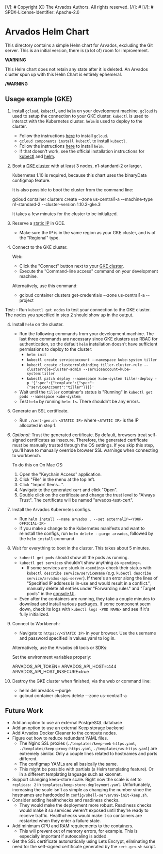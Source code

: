 [//]: # Copyright (C) The Arvados Authors. All rights reserved.
[//]: #
[//]: # SPDX-License-Identifier: Apache-2.0

# Arvados Helm Chart

This directory contains a simple Helm chart for Arvados, excluding the Git
server. This is an initial version, there is (a lot of) room for improvement.

**WARNING**

This Helm chart does not retain any state after it is deleted. An Arvados
cluster spun up with this Helm Chart is entirely ephemeral.

**/WARNING**

## Usage example (GKE)

1. Install `gcloud`, `kubectl`, and `helm` on your development machine.
   `gcloud` is used to setup the connection to your GKE cluster. `kubectl` is
   used to interact with the Kubernetes cluster. `helm` is used to deploy to
   the cluster.
     - Follow the instructions [here](https://cloud.google.com/sdk/downloads) to install `gcloud`.
     - `gcloud components install kubectl` to install `kubectl`.
     - Follow the instructions [here](//docs.helm.sh/using_helm/#installing-helm) to install `helm`.
     - If that doesn't work, see the official installation instructions for
       [kubectl](https://kubernetes.io/docs/tasks/tools/install-kubectl/#install-kubectl)
       and [helm](https://docs.helm.sh/using_helm/#installing-helm).

2. Boot a [GKE cluster](https://console.cloud.google.com/kubernetes/) with at
   least 3 nodes, n1-standard-2 or larger.

   Kubernetes 1.10 is required, because this chart uses the binaryData configmap feature.

   It is also possible to boot the cluster from the command line:

     gcloud container clusters create <CLUSTERNAME> --zone us-central1-a --machine-type n1-standard-2 --cluster-version 1.10.2-gke.3

   It takes a few minutes for the cluster to be initialized.

3. Reserve a [static IP](https://console.cloud.google.com/networking/addresses) in GCE.
    - Make sure the IP is in the same region as your GKE cluster, and is of the
      "Regional" type.

4. Connect to the GKE cluster.

   Web:
    - Click the "Connect" button next to your [GKE cluster](https://console.cloud.google.com/kubernetes/).
    - Execute the "Command-line access" command on your development machine.

   Alternatively, use this command:
    - gcloud container clusters get-credentials <CLUSTERNAME> --zone us-central1-a --project <YOUR-PROJECT>

  Test:
    - Run `kubectl get nodes` to test your connection to the GKE cluster. The
      nodes you specified in step 2 should show up in the output.

4. Install `helm` on the cluster.
    - Run the following commands from your development machine. The last three
      commands are necessary since GKE clusters use RBAC for authentication, so
      the default `helm` installation doesn't have sufficient permissions to
      deploy to the cluster:
        - `helm init`
        - `kubectl create serviceaccount --namespace kube-system tiller`
        - `kubectl create clusterrolebinding tiller-cluster-rule --clusterrole=cluster-admin --serviceaccount=kube-system:tiller`
        - `kubectl patch deploy --namespace kube-system tiller-deploy -p '{"spec":{"template":{"spec":{"serviceAccount":"tiller"}}}}'`
    - Wait until the `tiller` container's status is "Running" in `kubectl get pods --namespace kube-system`
    - Test `helm` by running `helm ls`. There shouldn't be any errors.

5. Generate an SSL certificate.
    - Run `./cert-gen.sh <STATIC IP>` where `<STATIC IP>` is the IP allocated in step 1.

6. *Optional*: Trust the generated certificate. By default, browsers treat
   self-signed certificates as insecure. Therefore, the generated certificate
   must be manually trusted through the OS settings.  If you skip this step,
   you'll have to manually override browser SSL warnings when connecting to
   workbench.

   To do this on On Mac OS:
   1. Open the "Keychain Access" application.
   2. Click "File" in the menu at the top left.
   3. Click "Import Items...".
   4. Navigate to the generated `cert` and click "Open".
   5. Double click on the certificate and change the trust level to "Always
      Trust". The certificate will be named "arvados-test-cert".

7. Install the Arvados Kubernetes configs.
    - Run `helm install --name arvados . --set externalIP=<YOUR-OFFICIAL-IP>`
    - If you make a change to the Kubernetes manifests and want to reinstall
      the configs, run `helm delete --purge arvados`, followed by the `helm
      install` command.

8. Wait for everything to boot in the cluster. This takes about 5 minutes.
    - `kubectl get pods` should show all the pods as running.
    - `kubectl get services` shouldn't show anything as `<pending>`.
        - If some services are stuck in `<pending>` check their status with
          `kubectl describe service/serviceName` (e.g. `kubectl describe
          service/arvados-api-server`). If there's an error along the lines of
          "Specified IP address is in-use and would result in a conflict.",
          manually delete all entries under "Forwarding rules" and "Target
          pools" in the [console UI](https://console.cloud.google.com/net-services/loadbalancing/advanced/targetPools/list).
    - Even after the containers are running, they take a couple minutes to
      download and install various packages. If some component seem down,
      check its logs with `kubectl logs <POD NAME>` and see if it's fully
      initialized.

10. Connect to Workbench:
    - Navigate to `https://<STATIC IP>` in your browser. Use the username and
      password specified in values.yaml to log in.

    Alternatively, use the Arvados cli tools or SDKs:

    Set the environment variables properly:

    ARVADOS_API_TOKEN=<superUserSecret from values.yaml>
    ARVADOS_API_HOST=<STATIC IP>:444
    ARVADOS_API_HOST_INSECURE=true

11. Destroy the GKE cluster when finished, via the web or command line:
    - helm del arvados --purge
    - gcloud container clusters delete <CLUSTERNAME> --zone us-central1-a

## Future Work

- Add an option to use an external PostgreSQL database
- Add an option to use an external Keep storage backend
- Add Arvados Docker Cleaner to the compute nodes.
- Figure out how to reduce redundant YAML files.
    - The Nginx SSL proxies (`./templates/keep-web-https.yaml`,
      `./templates/keep-proxy-https.yaml`, `./templates/ws-https.yaml`) are
      extremely similar. Only a couple lines related to hostnames and
      ports different.
    - The configmap YAMLs are all basically the same.
    - This might be possible with partials (a Helm templating feature). Or in a
      different templating language such as ksonnet.
- Support changing keep-store scale. Right now the scale is set to `replicas:
  2` in `templates/keep-store-deployment.yaml`. Unfortunately, increasing the scale
  isn't as simple as changing the number since the hostnames are hardcoded in
  `config/shell-server/99-init-keep.sh`.
- Consider adding healthchecks and readiness checks.
    - They would make the deployment more robust. Readiness checks would make
      it so services weren't exposed until they're ready to receive traffic.
      Healthchecks would make it so containers are restarted when they enter a
      failure state.
- Add minimum CPU and RAM requirements to the containers.
    - This will prevent out of memory errors, for example. This is especially
      important if autoscaling is added.
- Get the SSL certificate automatically using Lets Encrypt, eliminating the
  need for the self-signed certificate generated by the `cert-gen.sh` script.
